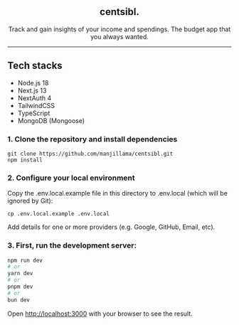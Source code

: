 <p align="center">
   <br/>
   <h2 align="center">centsibl.</h2>
   <p align="center">Track and gain insights of your income and spendings. The budget app that you always wanted.</p>
</p>

<hr/>

## Tech stacks

- Node.js 18
- Next.js 13
- NextAuth 4
- TailwindCSS
- TypeScript
- MongoDB (Mongoose)

### 1. Clone the repository and install dependencies

```
git clone https://github.com/manjillama/centsibl.git
npm install
```

### 2. Configure your local environment

Copy the .env.local.example file in this directory to .env.local (which will be ignored by Git):

```
cp .env.local.example .env.local
```

Add details for one or more providers (e.g. Google, GitHub, Email, etc).

### 3. First, run the development server:

```bash
npm run dev
# or
yarn dev
# or
pnpm dev
# or
bun dev
```

Open [http://localhost:3000](http://localhost:3000) with your browser to see the result.
